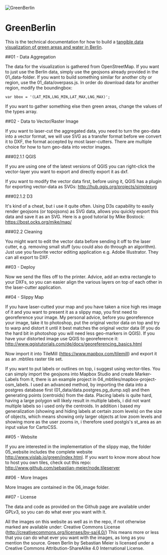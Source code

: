 ![GreenBerlin](https://github.com/sebastian-meier/GreenBerlin/raw/master/05_website/img/header_960.jpg)

# GreenBerlin

This is the technical documentation for how to build a  <a href="http://www.vislab.io/green/index.html">tangible data visualization of green areas and water in Berlin</a>.

##01 - Data Aggregation

The data for the visualization is gathered from OpenStreetMap. If you want to just use the Berlin data, simply use the geojsons already provided in the 01_data-folder. If you want to build something similar for another city or region, use the 01_data/overpass.js. In order do download data for another region, modify the boundingbox:

```
var bbox = '(LAT_MIN,LNG_MIN,LAT_MAX,LNG_MAX)';
```

If you want to gather something else then green areas, change the values of the types array.

##02 - Data to Vector/Raster Image

If you want to laser-cut the aggregated data, you need to turn the geo-data into a vector format, we will use SVG as a transfer format before we convert it to DXF, the format accepted by most laser-cutters.
There are multiple choice for how to turn geo-data into vector images.

###02.1.1 QGIS

If you are using one of the latest versions of QGIS you can right-click the vector-layer you want to export and directly export it as dxf.

If you want to modify the vector data first, before using it, QGIS has a plugin for exporting vector-data as SVGs: http://hub.qgis.org/projects/simplesvg

###02.1.2 D3

It's kind of a cheat, but i use it quite often. Using D3s capability to easily render geojsons (or topojsons) as SVG data, allows you quickly export this data and save it as an SVG. Here is a good tutorial by Mike Bostock: https://bost.ocks.org/mike/map/

###02.2 Cleaning

You might want to edit the vector data before sending it off to the laser cutter, e.g. removing small stuff (you could also do through an algorithm). Just use you favorite vector editing application e.g. Adobe Illustrator. They can all export to DXF.

##03 - Deploy

Now we send the files off to the printer. Advice, add an extra rectangle to your DXFs, so you can easier align the various layers on top of each other in the laser-cutter application.

##04 - Slippy Map

If you have laser-cutted your map and you have taken a nice high res image of it and you want to present it as a slippy map, you first need to georeference your image. My personal advice, before you georeference your image, take it to photoshop, put the original vector data on top and try to warp and distort it until it best matches the original vector data (If you do the hard bit in photoshop you will need less geo-markers in QGIS). If you have your distorted image use QGIS to georeference it: http://www.qgistutorials.com/de/docs/georeferencing_basics.html

Now import it into TileMill (https://www.mapbox.com/tilemill) and export it as an .mbtiles raster tile set.

If you want to put labels or outlines on top, i suggest using vector-tiles. You can simply import the geojsons into Mapbox Studio and create Marker-Labels from it, there is an example project in 04_mbtiles/mapbox-project-osm_labels. I used an advanced method, by importing the data into a postgres database first (01_data/data.postgres.pg_dump.sql) and then generating points (centroids) from the data. Placing labels is quite hard, having a large polygon will likely result in multiple labels, i did not want multiple labels so i used only the centroids. In addition i based my generalization (showing and hiding labels at certain zoom levels) on the size of objects, which means showing only larger objects at low zoom levels and showing more as the user zooms in, i therefore used postgis's st_area as an input value for CartoCSS.

##05 - Website

If you are interested in the implementation of the slippy map, the folder 05_website includes the complete website http://www.vislab.io/green/index.html.
If you want to know more about how to host you own tiles, check out this repo: http://www.github.com/sebastian-meier/node.tileserver

##06 - More Images

More Images are contained in the 06_image folder.

##07 - License

The data and code as provided on the Github page are available under GPLv3, so you can do what ever you want with it.

All the images on this website as well as in the repo, if not otherwise marked are available under: Creative Commons License (http://creativecommons.org/licenses/by-sa/4.0/)
This means more or less that you can do what ever you want with the images, as long as you mention the source.
Green Berlin by Sebastian Meier is licensed under a Creative Commons Attribution-ShareAlike 4.0 International License.